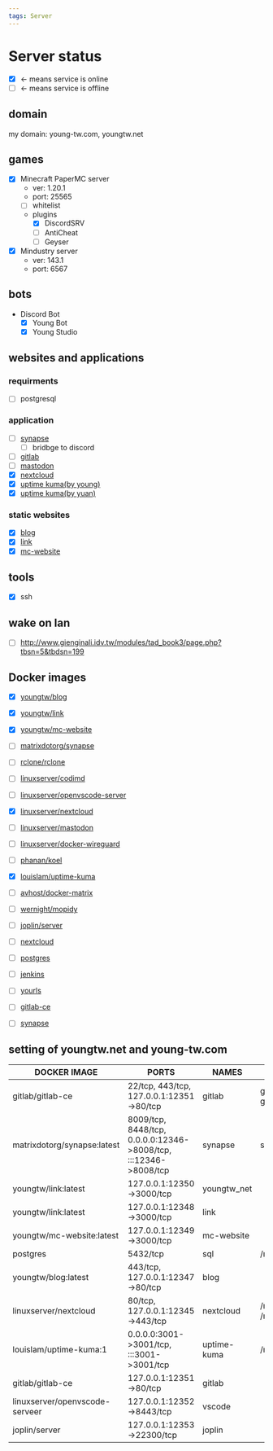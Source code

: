 ```yaml
---
tags: Server
---
```


# Server status

- [x] <- means service is online
- [ ] <- means service is offline

## domain

my domain: young-tw.com, youngtw.net

## games

- [x] Minecraft PaperMC server
    - ver: 1.20.1
    - port: 25565
    - [ ] whitelist
    - plugins
        - [x] DiscordSRV
        - [ ] AntiCheat
        - [ ] Geyser
- [x] Mindustry server
    - ver: 143.1
    - port: 6567

## bots

- Discord Bot
    - [x] Young Bot
    - [x] Young Studio

## websites and applications

### requirments

- [ ] postgresql

### application

- [ ] [synapse](https://matrix.young-tw.com)
    - [ ] bridbge to discord
- [ ] [gitlab](https://gitlab.young-tw.com)
- [ ] [mastodon](https://social.young-tw.com)
- [x] [nextcloud](https://cloud.young-tw.com)
- [x] [uptime kuma(by young)](https://status.youngtw.net)
- [x] [uptime kuma(by yuan)](https://status.young-tw.com)

### static websites

- [x] [blog](https://blog.young-tw.com)
- [x] [link](https://youngtw.net)
- [x] [mc-website](https://mc.young-tw.com)

## tools

- [x] ssh

## wake on lan

- [ ] http://www.gienginali.idv.tw/modules/tad_book3/page.php?tbsn=5&tbdsn=199

## Docker images

- [x] [youngtw/blog](https://hub.docker.com/repository/docker/youngtw/blog)
- [x] [youngtw/link](https://hub.docker.com/repository/docker/youngtw/link)
- [x] [youngtw/mc-website](https://hub.docker.com/repository/docker/youngtw/mc-website)

- [ ] [matrixdotorg/synapse](https://hub.docker.com/r/matrixdotorg/synapse)
- [ ] [rclone/rclone](https://hub.docker.com/r/rclone/rclone)
- [ ] [linuxserver/codimd](https://hub.docker.com/r/linuxserver/codimd)
- [ ] [linuxserver/openvscode-server](https://hub.docker.com/r/linuxserver/openvscode-server)
- [x] [linuxserver/nextcloud](https://hub.docker.com/r/linuxserver/nextcloud)
- [ ] [linuxserver/mastodon](https://hub.docker.com/r/linuxserver/mastodon)
- [ ] [linuxserver/docker-wireguard](https://github.com/linuxserver/docker-wireguard)
- [ ] [phanan/koel](https://hub.docker.com/r/phanan/koel)
- [x] [louislam/uptime-kuma](https://hub.docker.com/r/louislam/uptime-kuma)
- [ ] [avhost/docker-matrix](https://hub.docker.com/r/avhost/docker-matrix)
- [ ] [wernight/mopidy](https://hub.docker.com/r/wernight/mopidy)
- [ ] [joplin/server](https://hub.docker.com/r/joplin/server)
- [ ] [nextcloud](https://hub.docker.com/_/nextcloud)
- [ ] [postgres](https://hub.docker.com/_/postgres)
- [ ] [jenkins](https://hub.docker.com/_/jenkins)
- [ ] [yourls](https://hub.docker.com/_/yourls)
- [ ] [gitlab-ce](https://hub.docker.com/r/gitlab/gitlab-ce)
- [ ] [synapse](https://hub.docker.com/r/matrixdotorg/synapse/)

## setting of youngtw.net and young-tw.com

| DOCKER IMAGE                   | PORTS                                                           | NAMES       | VOLUMES                                            | REQUIREMENTS        | DOMAIN              |
| ------------------------------ | --------------------------------------------------------------- | ----------- | -------------------------------------------------- | ------------------- | ------------------- |
| gitlab/gitlab-ce               | 22/tcp, 443/tcp, 127.0.0.1:12351->80/tcp                        | gitlab      | gitlab-config, gitlab-logs, gitlab-data            |                     | gitlab.young-tw.com |
| matrixdotorg/synapse:latest    | 8009/tcp, 8448/tcp, 0.0.0.0:12346->8008/tcp, :::12346->8008/tcp | synapse     | synapse-data                                       |                     | matrix.young-tw.com |
| youngtw/link:latest            | 127.0.0.1:12350->3000/tcp                                       | youngtw_net |                                                    |                     | youngtw.net         |
| youngtw/link:latest            | 127.0.0.1:12348->3000/tcp                                       | link        |                                                    |                     | link.young-tw.com   |
| youngtw/mc-website:latest      | 127.0.0.1:12349->3000/tcp                                       | mc-website  |                                                    |                     | mc.young-tw.com     |
| postgres                       | 5432/tcp                                                        | sql         | /mnt/sdb/db/pgdata                                 |                     |                     |
| youngtw/blog:latest            | 443/tcp, 127.0.0.1:12347->80/tcp                                | blog        |                                                    |                     | blog.young-tw.com   |
| linuxserver/nextcloud          | 80/tcp, 127.0.0.1:12345->443/tcp                                | nextcloud   | /mnt/sdb/nextcloud/data /mnt/sdb/nextcloud/appdata |                     | cloud.young-tw.com  |
| louislam/uptime-kuma:1         | 0.0.0.0:3001->3001/tcp, :::3001->3001/tcp                       | uptime-kuma | /mnt/sdc/uptime-kuma/data                          |                     | status.young-tw.com |
| gitlab/gitlab-ce               | 127.0.0.1:12351->80/tcp                                         | gitlab      |                                                    | postgres            | gitlab.young-tw.com |
| linuxserver/openvscode-serveer | 127.0.0.1:12352->8443/tcp                                       | vscode      |                                                    |                     | code.young-tw.com   |
| joplin/server                  | 127.0.0.1:12353->22300/tcp                                      | joplin      |                                                    |                     | joplin.young-tw.com |
